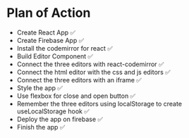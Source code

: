 # Plan of Action

- Create React App ✅
- Create Firebase App ✅
- Install the codemirror for react ✅
- Build Editor Component ✅
- Connect the three editors with react-codemirror ✅
- Connect the html editor with the css and js editors ✅
- Connect the three editors with an iframe ✅
- Style the app ✅
- Use flexbox for close and open button ✅
- Remember the three editors using localStorage to create useLocalStorage hook ✅
- Deploy the app on firebase ✅
- Finish the app ✅

